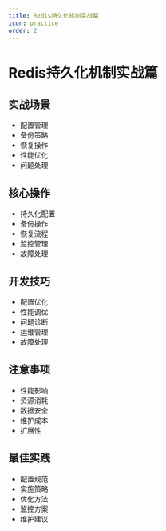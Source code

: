 ```yaml
---
title: Redis持久化机制实战篇
icon: practice
order: 2
---
```


# Redis持久化机制实战篇

## 实战场景
- 配置管理
- 备份策略
- 恢复操作
- 性能优化
- 问题处理

## 核心操作
- 持久化配置
- 备份操作
- 恢复流程
- 监控管理
- 故障处理

## 开发技巧
- 配置优化
- 性能调优
- 问题诊断
- 运维管理
- 故障处理

## 注意事项
- 性能影响
- 资源消耗
- 数据安全
- 维护成本
- 扩展性

## 最佳实践
- 配置规范
- 实施策略
- 优化方法
- 监控方案
- 维护建议
